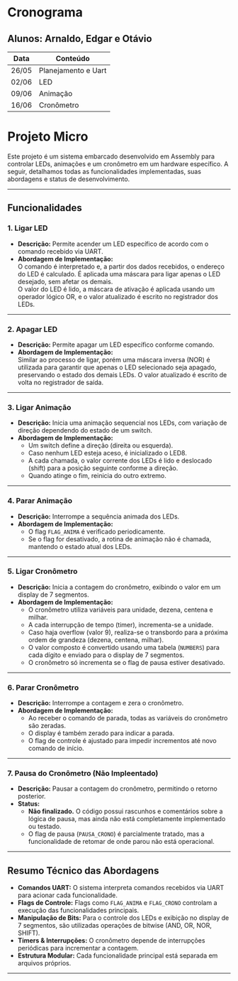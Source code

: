 # Cronograma

## Alunos: Arnaldo, Edgar e Otávio

|Data	|Conteúdo           |
|-------|-------------------|
|26/05  |Planejamento e Uart|
|02/06  |LED                |
|09/06  |Animação           |
|16/06  |Cronômetro         |

# Projeto Micro

Este projeto é um sistema embarcado desenvolvido em Assembly para controlar LEDs, animações e um cronômetro em um hardware específico. A seguir, detalhamos todas as funcionalidades implementadas, suas abordagens e status de desenvolvimento.

---

## Funcionalidades

### 1. Ligar LED

- **Descrição:** Permite acender um LED específico de acordo com o comando recebido via UART.
- **Abordagem de Implementação:**  
  O comando é interpretado e, a partir dos dados recebidos, o endereço do LED é calculado. É aplicada uma máscara para ligar apenas o LED desejado, sem afetar os demais.  
  O valor do LED é lido, a máscara de ativação é aplicada usando um operador lógico OR, e o valor atualizado é escrito no registrador dos LEDs.

---

### 2. Apagar LED

- **Descrição:** Permite apagar um LED específico conforme comando.
- **Abordagem de Implementação:**  
  Similar ao processo de ligar, porém uma máscara inversa (NOR) é utilizada para garantir que apenas o LED selecionado seja apagado, preservando o estado dos demais LEDs. O valor atualizado é escrito de volta no registrador de saída.

---

### 3. Ligar Animação

- **Descrição:** Inicia uma animação sequencial nos LEDs, com variação de direção dependendo do estado de um switch.
- **Abordagem de Implementação:**  
  - Um switch define a direção (direita ou esquerda).
  - Caso nenhum LED esteja aceso, é inicializado o LED8.
  - A cada chamada, o valor corrente dos LEDs é lido e deslocado (shift) para a posição seguinte conforme a direção.
  - Quando atinge o fim, reinicia do outro extremo.

---

### 4. Parar Animação

- **Descrição:** Interrompe a sequência animada dos LEDs.
- **Abordagem de Implementação:**  
  - O flag `FLAG_ANIMA` é verificado periodicamente.
  - Se o flag for desativado, a rotina de animação não é chamada, mantendo o estado atual dos LEDs.

---

### 5. Ligar Cronômetro

- **Descrição:** Inicia a contagem do cronômetro, exibindo o valor em um display de 7 segmentos.
- **Abordagem de Implementação:**  
  - O cronômetro utiliza variáveis para unidade, dezena, centena e milhar.
  - A cada interrupção de tempo (timer), incrementa-se a unidade.
  - Caso haja overflow (valor 9), realiza-se o transbordo para a próxima ordem de grandeza (dezena, centena, milhar).
  - O valor composto é convertido usando uma tabela (`NUMBERS`) para cada dígito e enviado para o display de 7 segmentos.
  - O cronômetro só incrementa se o flag de pausa estiver desativado.

---

### 6. Parar Cronômetro

- **Descrição:** Interrompe a contagem e zera o cronômetro.
- **Abordagem de Implementação:**  
  - Ao receber o comando de parada, todas as variáveis do cronômetro são zeradas.
  - O display é também zerado para indicar a parada.
  - O flag de controle é ajustado para impedir incrementos até novo comando de início.

---

### 7. Pausa do Cronômetro (**Não Impleentado**)

- **Descrição:** Pausar a contagem do cronômetro, permitindo o retorno posterior.
- **Status:**  
  - **Não finalizado.** O código possui rascunhos e comentários sobre a lógica de pausa, mas ainda não está completamente implementado ou testado.
  - O flag de pausa (`PAUSA_CRONO`) é parcialmente tratado, mas a funcionalidade de retomar de onde parou não está operacional.

---

## Resumo Técnico das Abordagens

- **Comandos UART:** O sistema interpreta comandos recebidos via UART para acionar cada funcionalidade.
- **Flags de Controle:** Flags como `FLAG_ANIMA` e `FLAG_CRONO` controlam a execução das funcionalidades principais.
- **Manipulação de Bits:** Para o controle dos LEDs e exibição no display de 7 segmentos, são utilizadas operações de bitwise (AND, OR, NOR, SHIFT).
- **Timers & Interrupções:** O cronômetro depende de interrupções periódicas para incrementar a contagem.
- **Estrutura Modular:** Cada funcionalidade principal está separada em arquivos próprios.

---
